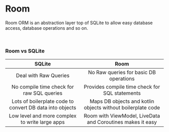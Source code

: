 # Room

Room ORM is an abstraction layer top of SQLite to allow easy database access, database operations and so on.

<br/>

### Room vs SQLite

|                          SQLite                          |                            Room                             |
|:--------------------------------------------------------:|:-----------------------------------------------------------:|
|                  Deal with Raw Queries                   |           No Raw queries for basic DB operations            |
|        No compile time check for raw SQL queries         |       Provides compile time check for SQL statements        |
| Lots of boilerplate code to convert DB data into objects | Maps DB objects and kotlin objects without boilerplate code |
|      Low level and more complex to write large apps      | Room with ViewModel, LiveData and Coroutines makes it easy  |
